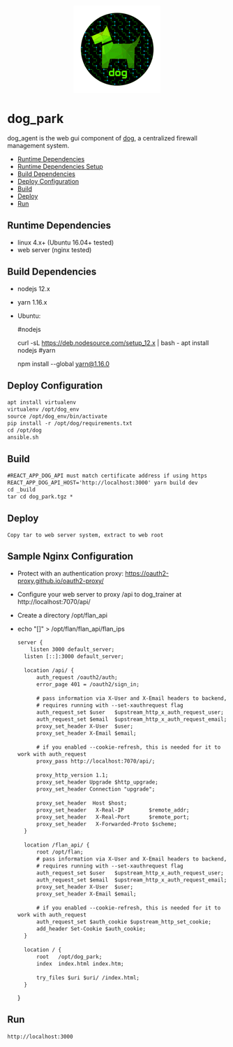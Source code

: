 <p align="center">
  <img src="../images/dog-segmented-green.network-200x200.png">
</p>

<h1>dog_park</h1>

dog_agent is the web gui component of [dog](https://github.com/Phonebooth/dog), a centralized firewall management system.

* [Runtime Dependencies](#runtime-dependencies)
* [Runtime Dependencies Setup](#runtime-dependencies-setup)
* [Build Dependencies](#build-dependencies)
* [Deploy Configuration](#deploy-configuration)
* [Build](#build-release)
* [Deploy](#deploy)
* [Run](#run)

## Runtime Dependencies
- linux 4.x+ (Ubuntu 16.04+ tested)
- web server (nginx tested)

## Build Dependencies
- nodejs 12.x
- yarn 1.16.x

- Ubuntu:

    #nodejs

    curl -sL https://deb.nodesource.com/setup_12.x | bash -
    apt install nodejs 
    #yarn

    npm install --global yarn@1.16.0

## Deploy Configuration
    apt install virtualenv
    virtualenv /opt/dog_env
    source /opt/dog_env/bin/activate
    pip install -r /opt/dog/requirements.txt
    cd /opt/dog
    ansible.sh

## Build  
    #REACT_APP_DOG_API must match certificate address if using https
    REACT_APP_DOG_API_HOST='http://localhost:3000' yarn build dev
    cd _build
    tar cd dog_park.tgz *

## Deploy
    Copy tar to web server system, extract to web root

## Sample Nginx Configuration
- Protect with an authentication proxy: https://oauth2-proxy.github.io/oauth2-proxy/
- Configure your web server to proxy /api to dog_trainer at http://localhost:7070/api/
- Create a directory /opt/flan_api
- echo "[]" > /opt/flan/flan_api/flan_ips


      server {
	      listen 3000 default_server;
      	listen [::]:3000 default_server;

        location /api/ {
            auth_request /oauth2/auth;
            error_page 401 = /oauth2/sign_in;
        
            # pass information via X-User and X-Email headers to backend,
            # requires running with --set-xauthrequest flag
            auth_request_set $user   $upstream_http_x_auth_request_user;
            auth_request_set $email  $upstream_http_x_auth_request_email;
            proxy_set_header X-User  $user;
            proxy_set_header X-Email $email;
        
            # if you enabled --cookie-refresh, this is needed for it to work with auth_request
            proxy_pass http://localhost:7070/api/;
        
            proxy_http_version 1.1;
            proxy_set_header Upgrade $http_upgrade;
            proxy_set_header Connection "upgrade";
        
            proxy_set_header  Host $host;
            proxy_set_header   X-Real-IP        $remote_addr;
            proxy_set_header   X-Real-Port      $remote_port;
            proxy_set_header   X-Forwarded-Proto $scheme;
        }

        location /flan_api/ {
            root /opt/flan;
            # pass information via X-User and X-Email headers to backend,
            # requires running with --set-xauthrequest flag
            auth_request_set $user   $upstream_http_x_auth_request_user;
            auth_request_set $email  $upstream_http_x_auth_request_email;
            proxy_set_header X-User  $user;
            proxy_set_header X-Email $email;
        
            # if you enabled --cookie-refresh, this is needed for it to work with auth_request
            auth_request_set $auth_cookie $upstream_http_set_cookie;
            add_header Set-Cookie $auth_cookie;
        }
 
        location / {
            root   /opt/dog_park;
            index  index.html index.htm;

            try_files $uri $uri/ /index.html;
        } 
    }


## Run
    http://localhost:3000
